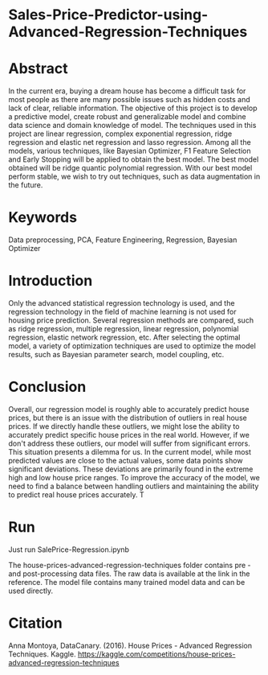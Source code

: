 # Sales-Price-Predictor-using-Advanced-Regression-Techniques

# Abstract
In the current era, buying a dream house has 
become a difficult task for most people as there are many 
possible issues such as hidden costs and lack of clear, reliable 
information. The objective of this project is to develop a 
predictive model, create robust and generalizable model and 
combine data science and domain knowledge of model. The 
techniques used in this project are linear regression, complex 
exponential regression, ridge regression and elastic net 
regression and lasso regression. Among all the models, various 
techniques, like Bayesian Optimizer, F1 Feature Selection and 
Early Stopping will be applied to obtain the best model. The best 
model obtained will be ridge quantic polynomial regression. 
With our best model perform stable, we wish to try out 
techniques, such as data augmentation in the future.
# Keywords
Data preprocessing, PCA, Feature Engineering,
Regression, Bayesian Optimizer

# Introduction
Only the advanced statistical regression technology is used, and the regression technology in the field of machine learning is not used for housing price prediction. Several regression methods are compared, such as ridge regression, multiple regression, linear regression, polynomial regression, elastic network regression, etc. After selecting the optimal model, a variety of optimization techniques are used to optimize the model results, such as Bayesian parameter search, model coupling, etc.

# Conclusion
Overall, our regression model is roughly able to 
accurately predict house prices, but there is an issue with the 
distribution of outliers in real house prices. If we directly 
handle these outliers, we might lose the ability to accurately 
predict specific house prices in the real world. However, if 
we don't address these outliers, our model will suffer from 
significant errors. This situation presents a dilemma for us.
In the current model, while most predicted values 
are close to the actual values, some data points show 
significant deviations. These deviations are primarily 
found in the extreme high and low house price ranges. To 
improve the accuracy of the model, we need to find a 
balance between handling outliers and maintaining the 
ability to predict real house prices accurately. T

# Run
Just run SalePrice-Regression.ipynb

The house-prices-advanced-regression-techniques folder contains pre - and post-processing data files. The raw data is available at the link in the reference. The model file contains many trained model data and can be used directly.

# Citation
Anna Montoya, DataCanary. (2016). House Prices - Advanced Regression Techniques. Kaggle. https://kaggle.com/competitions/house-prices-advanced-regression-techniques
